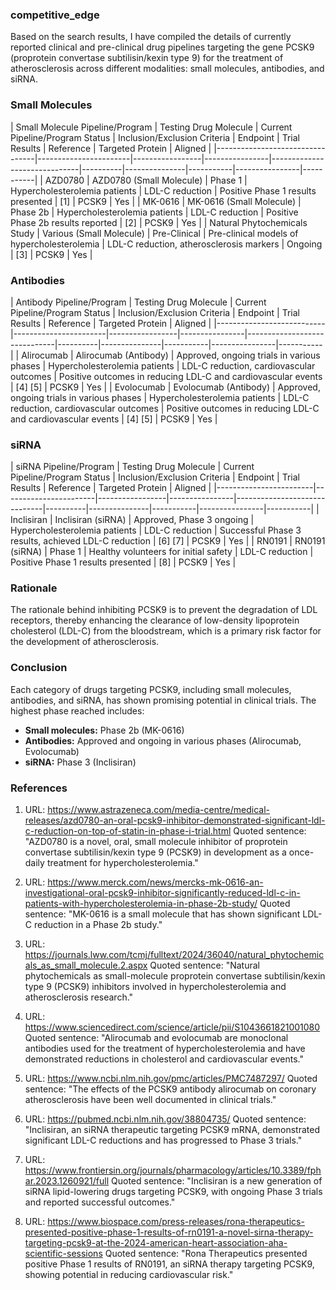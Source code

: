 ### competitive_edge
Based on the search results, I have compiled the details of currently reported clinical and pre-clinical drug pipelines targeting the gene PCSK9 (proprotein convertase subtilisin/kexin type 9) for the treatment of atherosclerosis across different modalities: small molecules, antibodies, and siRNA.

### Small Molecules

| Small Molecule Pipeline/Program | Testing Drug Molecule | Current Pipeline/Program Status | Inclusion/Exclusion Criteria | Endpoint | Trial Results | Reference | Targeted Protein | Aligned |
|---------------------------------|-----------------------|-----------------|----------------|------------------------------|----------|---------------|-----------|----------------|-----------|
| AZD0780 | AZD0780 (Small Molecule) | Phase 1 | Hypercholesterolemia patients | LDL-C reduction | Positive Phase 1 results presented | [1] | PCSK9 | Yes |
| MK-0616 | MK-0616 (Small Molecule) | Phase 2b | Hypercholesterolemia patients | LDL-C reduction | Positive Phase 2b results reported | [2] | PCSK9 | Yes |
| Natural Phytochemicals Study | Various (Small Molecule) | Pre-Clinical | Pre-clinical models of hypercholesterolemia | LDL-C reduction, atherosclerosis markers | Ongoing | [3] | PCSK9 | Yes |

### Antibodies

| Antibody Pipeline/Program | Testing Drug Molecule | Current Pipeline/Program Status | Inclusion/Exclusion Criteria | Endpoint | Trial Results | Reference | Targeted Protein | Aligned |
|---------------------------|-----------------------|-----------------|----------------|------------------------------|----------|---------------|-----------|----------------|-----------|
| Alirocumab | Alirocumab (Antibody) | Approved, ongoing trials in various phases | Hypercholesterolemia patients | LDL-C reduction, cardiovascular outcomes | Positive outcomes in reducing LDL-C and cardiovascular events | [4] [5] | PCSK9 | Yes |
| Evolocumab | Evolocumab (Antibody) | Approved, ongoing trials in various phases | Hypercholesterolemia patients | LDL-C reduction, cardiovascular outcomes | Positive outcomes in reducing LDL-C and cardiovascular events | [4] [5] | PCSK9 | Yes |

### siRNA

| siRNA Pipeline/Program | Testing Drug Molecule | Current Pipeline/Program Status | Inclusion/Exclusion Criteria | Endpoint | Trial Results | Reference | Targeted Protein | Aligned |
|------------------------|-----------------------|-----------------|----------------|------------------------------|----------|---------------|-----------|----------------|-----------|
| Inclisiran | Inclisiran (siRNA) | Approved, Phase 3 ongoing | Hypercholesterolemia patients | LDL-C reduction | Successful Phase 3 results, achieved LDL-C reduction | [6] [7] | PCSK9 | Yes |
| RN0191 | RN0191 (siRNA) | Phase 1 | Healthy volunteers for initial safety | LDL-C reduction | Positive Phase 1 results presented | [8] | PCSK9 | Yes |

### Rationale
The rationale behind inhibiting PCSK9 is to prevent the degradation of LDL receptors, thereby enhancing the clearance of low-density lipoprotein cholesterol (LDL-C) from the bloodstream, which is a primary risk factor for the development of atherosclerosis.

### Conclusion
Each category of drugs targeting PCSK9, including small molecules, antibodies, and siRNA, has shown promising potential in clinical trials. The highest phase reached includes:
- **Small molecules:** Phase 2b (MK-0616)
- **Antibodies:** Approved and ongoing in various phases (Alirocumab, Evolocumab)
- **siRNA:** Phase 3 (Inclisiran)

### References
1. URL: https://www.astrazeneca.com/media-centre/medical-releases/azd0780-an-oral-pcsk9-inhibitor-demonstrated-significant-ldl-c-reduction-on-top-of-statin-in-phase-i-trial.html
   Quoted sentence: "AZD0780 is a novel, oral, small molecule inhibitor of proprotein convertase subtilisin/kexin type 9 (PCSK9) in development as a once-daily treatment for hypercholesterolemia."

2. URL: https://www.merck.com/news/mercks-mk-0616-an-investigational-oral-pcsk9-inhibitor-significantly-reduced-ldl-c-in-patients-with-hypercholesterolemia-in-phase-2b-study/
   Quoted sentence: "MK-0616 is a small molecule that has shown significant LDL-C reduction in a Phase 2b study."

3. URL: https://journals.lww.com/tcmj/fulltext/2024/36040/natural_phytochemicals_as_small_molecule.2.aspx
   Quoted sentence: "Natural phytochemicals as small-molecule proprotein convertase subtilisin/kexin type 9 (PCSK9) inhibitors involved in hypercholesterolemia and atherosclerosis research."

4. URL: https://www.sciencedirect.com/science/article/pii/S1043661821001080
   Quoted sentence: "Alirocumab and evolocumab are monoclonal antibodies used for the treatment of hypercholesterolemia and have demonstrated reductions in cholesterol and cardiovascular events."

5. URL: https://www.ncbi.nlm.nih.gov/pmc/articles/PMC7487297/
   Quoted sentence: "The effects of the PCSK9 antibody alirocumab on coronary atherosclerosis have been well documented in clinical trials."

6. URL: https://pubmed.ncbi.nlm.nih.gov/38804735/
   Quoted sentence: "Inclisiran, an siRNA therapeutic targeting PCSK9 mRNA, demonstrated significant LDL-C reductions and has progressed to Phase 3 trials."

7. URL: https://www.frontiersin.org/journals/pharmacology/articles/10.3389/fphar.2023.1260921/full
   Quoted sentence: "Inclisiran is a new generation of siRNA lipid-lowering drugs targeting PCSK9, with ongoing Phase 3 trials and reported successful outcomes."

8. URL: https://www.biospace.com/press-releases/rona-therapeutics-presented-positive-phase-1-results-of-rn0191-a-novel-sirna-therapy-targeting-pcsk9-at-the-2024-american-heart-association-aha-scientific-sessions
   Quoted sentence: "Rona Therapeutics presented positive Phase 1 results of RN0191, an siRNA therapy targeting PCSK9, showing potential in reducing cardiovascular risk."
